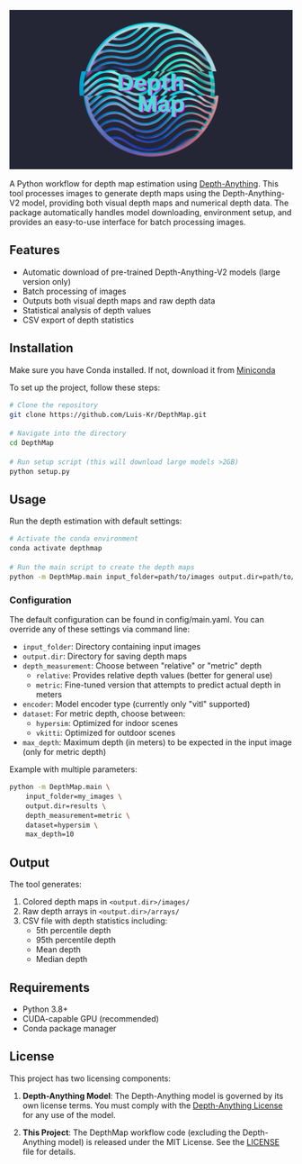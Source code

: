 ![DepthMap](DepthMap.png)

A Python workflow for depth map estimation using [Depth-Anything](https://github.com/DepthAnything/Depth-Anything-V2?tab=readme-ov-file). This tool processes images to generate depth maps using the Depth-Anything-V2 model, providing both visual depth maps and numerical depth data. The package automatically handles model downloading, environment setup, and provides an easy-to-use interface for batch processing images.

## Features
- Automatic download of pre-trained Depth-Anything-V2 models (large version only)
- Batch processing of images
- Outputs both visual depth maps and raw depth data
- Statistical analysis of depth values
- CSV export of depth statistics

## Installation

Make sure you have Conda installed. If not, download it from [Miniconda](https://docs.anaconda.com/miniconda/)

To set up the project, follow these steps:

```bash
# Clone the repository
git clone https://github.com/Luis-Kr/DepthMap.git

# Navigate into the directory
cd DepthMap

# Run setup script (this will download large models >2GB)
python setup.py
```

## Usage

Run the depth estimation with default settings:

```bash
# Activate the conda environment
conda activate depthmap

# Run the main script to create the depth maps
python -m DepthMap.main input_folder=path/to/images output.dir=path/to/output
```

### Configuration

The default configuration can be found in config/main.yaml. You can override any of these settings via command line:

- `input_folder`: Directory containing input images
- `output.dir`: Directory for saving depth maps
- `depth_measurement`: Choose between "relative" or "metric" depth
  - `relative`: Provides relative depth values (better for general use)
  - `metric`: Fine-tuned version that attempts to predict actual depth in meters
- `encoder`: Model encoder type (currently only "vitl" supported)
- `dataset`: For metric depth, choose between:
  - `hypersim`: Optimized for indoor scenes
  - `vkitti`: Optimized for outdoor scenes
- `max_depth`: Maximum depth (in meters) to be expected in the input image (only for metric depth)


Example with multiple parameters:

```bash
python -m DepthMap.main \
    input_folder=my_images \
    output.dir=results \
    depth_measurement=metric \
    dataset=hypersim \
    max_depth=10
```

## Output

The tool generates:

1. Colored depth maps in `<output.dir>/images/`
2. Raw depth arrays in `<output.dir>/arrays/`
3. CSV file with depth statistics including:
    - 5th percentile depth
    - 95th percentile depth
    - Mean depth
    - Median depth

## Requirements
- Python 3.8+
- CUDA-capable GPU (recommended)
- Conda package manager

## License

This project has two licensing components:

1. **Depth-Anything Model**: The Depth-Anything model is governed by its own license terms. You must comply with the [Depth-Anything License](https://github.com/DepthAnything/Depth-Anything-V2/blob/main/LICENSE) for any use of the model.

2. **This Project**: The DepthMap workflow code (excluding the Depth-Anything model) is released under the MIT License. See the [LICENSE](LICENSE) file for details.


